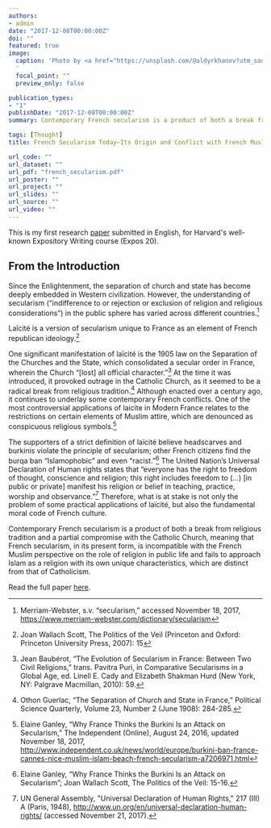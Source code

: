 ```yaml
---
authors:
- admin
date: "2017-12-08T00:00:00Z"
doi: ""
featured: true
image:
  caption: 'Photo by <a href="https://unsplash.com/@aldyrkhanov?utm_source=unsplash&utm_medium=referral&utm_content=creditCopyText">Artur Aldyrkhanov</a> on <a href="https://unsplash.com/s/photos/headscarf?utm_source=unsplash&utm_medium=referral&utm_content=creditCopyText">Unsplash</a>
  '
  focal_point: ""
  preview_only: false

publication_types:
- "1"
publishDate: "2017-12-08T00:00:00Z"
summary: Contemporary French secularism is a product of both a break from religious tradition and a partial compromise with the Catholic Church, meaning that French secularism, in its present form, is incompatible with the French Muslim perspective on the role of religion in public life and fails to approach Islam as a religion with its own unique characteristics, which are distinct from that of Catholicism.

tags: [Thought]
title: French Secularism Today—Its Origin and Conflict with French Muslims

url_code: ""
url_dataset: ""
url_pdf: "french_secularism.pdf"
url_poster: ""
url_project: ""
url_slides: ""
url_source: ""
url_video: ""
---
```

This is my first research <a href="french_secularism.pdf">paper</a> submitted in English, for Harvard's well-known Expository Writing course (Expos 20).

## From the Introduction
Since the Enlightenment, the separation of church and state has become deeply embedded in Western civilization. However, the understanding of secularism (“indifference to or rejection or exclusion of religion and religious considerations”) in the public sphere has varied across different countries.[^1]

Laïcité is a version of secularism unique to France as an element of French republican ideology.[^2]

One significant manifestation of laïcité is the 1905 law on the Separation of the Churches and the State, which consolidated a secular order in France, wherein the Church “[lost] all official character.”[^3] At the time it was introduced, it provoked outrage in the Catholic Church, as it seemed to be a radical break from religious tradition.[^4]  Although enacted over a century ago, it continues to underlay some contemporary French conflicts. One of the most controversial applications of laicite in Modern France relates to the restrictions on certain elements of Muslim attire, which are denounced as conspicuous religious symbols.[^5]  

The supporters of a strict definition of laïcité believe headscarves and burkinis violate the principle of secularism; other French citizens find the burqa ban “Islamophobic” and even “racist.”[^6]   The United Nation’s Universal Declaration of Human rights states that “everyone has the right to freedom of thought, conscience and religion; this right includes freedom to (…) [in public or private] manifest his religion or belief in teaching, practice, worship and observance.”[^7]  Therefore, what is at stake is not only the problem of some practical applications of laïcité, but also the fundamental moral code of French culture. 

Contemporary French secularism is a product of both a break from religious tradition and a partial compromise with the Catholic Church, meaning that French secularism, in its present form, is incompatible with the French Muslim perspective on the role of religion in public life and fails to approach Islam as a religion with its own unique characteristics, which are distinct from that of Catholicism.

Read the full paper <a href="french_secularism.pdf">here</a>.

[^1]:  Merriam-Webster, s.v. “secularism,” accessed November 18, 2017, https://www.merriam-webster.com/dictionary/secularism
[^2]:  Joan Wallach Scott, The Politics of the Veil (Princeton and Oxford: Princeton University Press, 2007): 15
[^3]:  Jean Baubérot, “The Evolution of Secularism in France: Between Two Civil Religions,” trans. Pavitra Puri, in Comparative Secularisms in a Global Age, ed. Linell E. Cady and Elizabeth Shakman Hurd (New York, NY: Palgrave Macmillan, 2010): 59.
[^4]:  Othon Guerlac, “The Separation of Church and State in France,” Political Science Quarterly, Volume 23, Number 2 (June 1908): 284-285.
[^5]:  Elaine Ganley, “Why France Thinks the Burkini Is an Attack on Secularism,” The Independent (Online), August 24, 2016, updated November 18, 2017, http://www.independent.co.uk/news/world/europe/burkini-ban-france-cannes-nice-muslim-islam-beach-french-secularism-a7206971.html
[^6]:  Elaine Ganley, “Why France Thinks the Burkini Is an Attack on Secularism”; Joan Wallach Scott, The Politics of the Veil: 15-16.
[^7]:  UN General Assembly, "Universal Declaration of Human Rights," 217 (III) A (Paris, 1948), http://www.un.org/en/universal-declaration-human-rights/ (accessed November 21, 2017).
